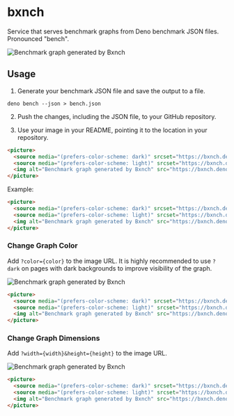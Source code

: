 # bxnch

Service that serves benchmark graphs from Deno benchmark JSON files. Pronounced
"bench".

<picture>
  <source media="(prefers-color-scheme: dark)" srcset="https://bxnch.deno.dev/iuioiua/bxnch/main/bench.json?dark">
  <source media="(prefers-color-scheme: light)" srcset="https://bxnch.deno.dev/iuioiua/bxnch/main/bench.json">
  <img alt="Benchmark graph generated by Bxnch" src="https://bxnch.deno.dev/iuioiua/bxnch/main/bench.json">
</picture>

## Usage

1. Generate your benchmark JSON file and save the output to a file.

```
deno bench --json > bench.json
```

2. Push the changes, including the JSON file, to your GitHub repository.

3. Use your image in your README, pointing it to the location in your
   repository.

```md
<picture>
  <source media="(prefers-color-scheme: dark)" srcset="https://bxnch.deno.dev/:username/:repo/:branch/:path?dark">
  <source media="(prefers-color-scheme: light)" srcset="https://bxnch.deno.dev/:username/:repo/:branch/:path">
  <img alt="Benchmark graph generated by Bxnch" src="https://bxnch.deno.dev/:username/:repo/:branch/:path">
</picture>
```

Example:

```md
<picture>
  <source media="(prefers-color-scheme: dark)" srcset="https://bxnch.deno.dev/iuioiua/bxnch/main/bench.json?dark">
  <source media="(prefers-color-scheme: light)" srcset="https://bxnch.deno.dev/iuioiua/bxnch/main/bench.json">
  <img alt="Benchmark graph generated by Bxnch" src="https://bxnch.deno.dev/iuioiua/bxnch/main/bench.json">
</picture>
```

### Change Graph Color

Add `?color={color}` to the image URL. It is highly recommended to use `?dark`
on pages with dark backgrounds to improve visibility of the graph.

<picture>
  <source media="(prefers-color-scheme: dark)" srcset="https://bxnch.deno.dev/iuioiua/bxnch/main/bench.json?color=red&dark">
  <source media="(prefers-color-scheme: light)" srcset="https://bxnch.deno.dev/iuioiua/bxnch/main/bench.json?color=red">
  <img alt="Benchmark graph generated by Bxnch" src="https://bxnch.deno.dev/iuioiua/bxnch/main/bench.json?color=red">
</picture>

```md
<picture>
  <source media="(prefers-color-scheme: dark)" srcset="https://bxnch.deno.dev/iuioiua/bxnch/main/bench.json?color=red&dark">
  <source media="(prefers-color-scheme: light)" srcset="https://bxnch.deno.dev/iuioiua/bxnch/main/bench.json?color=red">
  <img alt="Benchmark graph generated by Bxnch" src="https://bxnch.deno.dev/iuioiua/bxnch/main/bench.json?color=red">
</picture>
```

### Change Graph Dimensions

Add `?width={width}&height={height}` to the image URL.

<picture>
  <source media="(prefers-color-scheme: dark)" srcset="https://bxnch.deno.dev/iuioiua/bxnch/main/bench.json?width=500&height=500">
  <source media="(prefers-color-scheme: light)" srcset="https://bxnch.deno.dev/iuioiua/bxnch/main/bench.json?width=500&height=500">
  <img alt="Benchmark graph generated by Bxnch" src="https://bxnch.deno.dev/iuioiua/bxnch/main/bench.json?width=500&height=500">
</picture>

```md
<picture>
  <source media="(prefers-color-scheme: dark)" srcset="https://bxnch.deno.dev/iuioiua/bxnch/main/bench.json?width=500&height=500">
  <source media="(prefers-color-scheme: light)" srcset="https://bxnch.deno.dev/iuioiua/bxnch/main/bench.json?width=500&height=500">
  <img alt="Benchmark graph generated by Bxnch" src="https://bxnch.deno.dev/iuioiua/bxnch/main/bench.json?width=500&height=500">
</picture>
```
